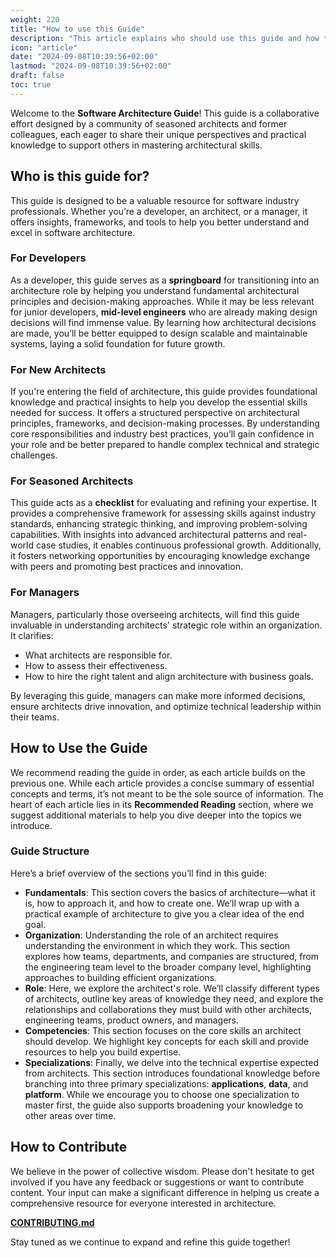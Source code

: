 ```yaml
---
weight: 220
title: "How to use this Guide"
description: "This article explains who should use this guide and how to use it effectively."
icon: "article"
date: "2024-09-08T10:39:56+02:00"
lastmod: "2024-09-08T10:39:56+02:00"
draft: false
toc: true
---
```


Welcome to the **Software Architecture Guide**! This guide is a collaborative effort designed by a community of seasoned architects and former colleagues, each eager to share their unique perspectives and practical knowledge to support others in mastering architectural skills.

## Who is this guide for?

This guide is designed to be a valuable resource for software industry professionals. Whether you’re a developer, an architect, or a manager, it offers insights, frameworks, and tools to help you better understand and excel in software architecture.

### For Developers

As a developer, this guide serves as a **springboard** for transitioning into an architecture role by helping you understand fundamental architectural principles and decision-making approaches. While it may be less relevant for junior developers, **mid-level engineers** who are already making design decisions will find immense value. By learning how architectural decisions are made, you’ll be better equipped to design scalable and maintainable systems, laying a solid foundation for future growth.

### For New Architects

If you're entering the field of architecture, this guide provides foundational knowledge and practical insights to help you develop the essential skills needed for success. It offers a structured perspective on architectural principles, frameworks, and decision-making processes. By understanding core responsibilities and industry best practices, you’ll gain confidence in your role and be better prepared to handle complex technical and strategic challenges.

### For Seasoned Architects

This guide acts as a **checklist** for evaluating and refining your expertise. It provides a comprehensive framework for assessing skills against industry standards, enhancing strategic thinking, and improving problem-solving capabilities. With insights into advanced architectural patterns and real-world case studies, it enables continuous professional growth. Additionally, it fosters networking opportunities by encouraging knowledge exchange with peers and promoting best practices and innovation.

### For Managers

Managers, particularly those overseeing architects, will find this guide invaluable in understanding architects' strategic role within an organization. It clarifies:

* What architects are responsible for.
* How to assess their effectiveness.
* How to hire the right talent and align architecture with business goals.

By leveraging this guide, managers can make more informed decisions, ensure architects drive innovation, and optimize technical leadership within their teams.

## How to Use the Guide

We recommend reading the guide in order, as each article builds on the previous one. While each article provides a concise summary of essential concepts and terms, it’s not meant to be the sole source of information. The heart of each article lies in its **Recommended Reading** section, where we suggest additional materials to help you dive deeper into the topics we introduce.

### Guide Structure

Here’s a brief overview of the sections you’ll find in this guide:

* **Fundamentals**: This section covers the basics of architecture—what it is, how to approach it, and how to create one. We’ll wrap up with a practical example of architecture to give you a clear idea of the end goal.
* **Organization**: Understanding the role of an architect requires understanding the environment in which they work. This section explores how teams, departments, and companies are structured, from the engineering team level to the broader company level, highlighting approaches to building efficient organizations.
* **Role**: Here, we explore the architect's role. We’ll classify different types of architects, outline key areas of knowledge they need, and explore the relationships and collaborations they must build with other architects, engineering teams, product owners, and managers.
* **Competencies**: This section focuses on the core skills an architect should develop. We highlight key concepts for each skill and provide resources to help you build expertise.
* **Specializations**: Finally, we delve into the technical expertise expected from architects. This section introduces foundational knowledge before branching into three primary specializations: **applications**, **data**, and **platform**. While we encourage you to choose one specialization to master first, the guide also supports broadening your knowledge to other areas over time.

## How to Contribute

We believe in the power of collective wisdom. Please don't hesitate to get involved if you have any feedback or suggestions or want to contribute content. Your input can make a significant difference in helping us create a comprehensive resource for everyone interested in architecture.

**[CONTRIBUTING.md](https://github.com/software-architecture-guild/software-architecture-guild.github.io/blob/main/CONTRIBUTING.md)**

Stay tuned as we continue to expand and refine this guide together!
